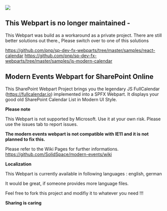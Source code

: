 ![](https://github.com/SolidSpace/modern-events/blob/master/assets/sharepoint_modern_calendar_banner.jpg)

## This Webpart is no longer maintained - 
This Webpart was build as a workaround as a private project. There are still better solutions out there.,
Please switch over to one of this solutions

https://github.com/pnp/sp-dev-fx-webparts/tree/master/samples/react-calendar
https://github.com/pnp/sp-dev-fx-webparts/tree/master/samples/js-modern-calendar



## Modern Events Webpart for SharePoint Online
This SharePoint Webpart Project brings you the legendary JS FullCalendar (https://fullcalendar.io) implemented into a SPFX Webpart. It displays your good old SharePoint Calendar List in Modern UI Style. 

**Please note**

This Webpart is not supported by Microsoft. Use it at your own risk. Please use the issues tab to report issues.

**The modern events webpart is not compatible with IE11 and it is not planned to fix this.**

Please refer to the Wiki Pages for further informations.
https://github.com/SolidSpace/modern-events/wiki

**Localization**

This Webpart is currently available in following languages : english, german

It would be great, if someone provides more language files.

Feel free to fork this project and modifiy it to whatever you need !!!

**Sharing is caring**

